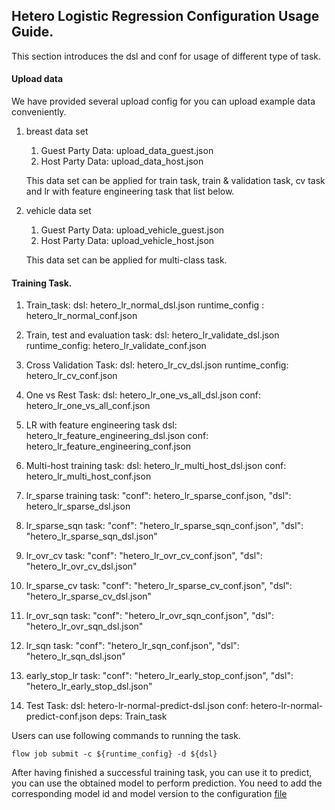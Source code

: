 ## Hetero Logistic Regression Configuration Usage Guide.

This section introduces the dsl and conf for usage of different type of task.

#### Upload data

We have provided several upload config for you can upload example data conveniently.

1. breast data set
    1. Guest Party Data: upload_data_guest.json
    2. Host Party Data: upload_data_host.json

    This data set can be applied for train task, train & validation task, cv task and lr with feature engineering task that list below.

2. vehicle data set
    1. Guest Party Data: upload_vehicle_guest.json
    2. Host Party Data: upload_vehicle_host.json

    This data set can be applied for multi-class task.


#### Training Task.

1. Train_task:
    dsl: hetero_lr_normal_dsl.json
    runtime_config : hetero_lr_normal_conf.json

2. Train, test and evaluation task:
    dsl: hetero_lr_validate_dsl.json
    runtime_config: hetero_lr_validate_conf.json

3. Cross Validation Task:
    dsl: hetero_lr_cv_dsl.json
    runtime_config: hetero_lr_cv_conf.json

4. One vs Rest Task:
    dsl: hetero_lr_one_vs_all_dsl.json
    conf: hetero_lr_one_vs_all_conf.json

5. LR with feature engineering task
    dsl: hetero_lr_feature_engineering_dsl.json
    conf: hetero_lr_feature_engineering_conf.json

6. Multi-host training task:
    dsl: hetero_lr_multi_host_dsl.json
    conf: hetero_lr_multi_host_conf.json

7. lr_sparse training task:
    "conf": hetero_lr_sparse_conf.json,
    "dsl": hetero_lr_sparse_dsl.json

8. lr_sparse_sqn task:
    "conf": "hetero_lr_sparse_sqn_conf.json",
    "dsl": "hetero_lr_sparse_sqn_dsl.json"

9. lr_ovr_cv task:
    "conf": "hetero_lr_ovr_cv_conf.json",
    "dsl": "hetero_lr_ovr_cv_dsl.json"

10. lr_sparse_cv task:
    "conf": "hetero_lr_sparse_cv_conf.json",
    "dsl": "hetero_lr_sparse_cv_dsl.json"

11. lr_ovr_sqn task:
    "conf": "hetero_lr_ovr_sqn_conf.json",
    "dsl": "hetero_lr_ovr_sqn_dsl.json"

12. lr_sqn task:
    "conf": "hetero_lr_sqn_conf.json",
    "dsl": "hetero_lr_sqn_dsl.json"

13. early_stop_lr task:
    "conf": "hetero_lr_early_stop_conf.json",
    "dsl": "hetero_lr_early_stop_dsl.json"

14. Test Task:
    dsl: hetero-lr-normal-predict-dsl.json
    conf: hetero-lr-normal-predict-conf.json
    deps: Train_task

Users can use following commands to running the task.

    flow job submit -c ${runtime_config} -d ${dsl}

After having finished a successful training task, you can use it to predict, you can use the obtained model to perform prediction. You need to add the corresponding model id and model version to the configuration [file](./hetero-lr-normal-predict-conf.json)